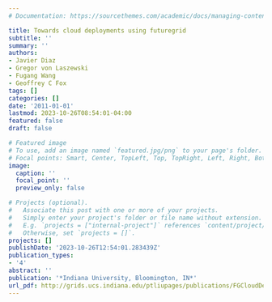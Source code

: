 ```yaml
---
# Documentation: https://sourcethemes.com/academic/docs/managing-content/

title: Towards cloud deployments using futuregrid
subtitle: ''
summary: ''
authors:
- Javier Diaz
- Gregor von Laszewski
- Fugang Wang
- Geoffrey C Fox
tags: []
categories: []
date: '2011-01-01'
lastmod: 2023-10-26T08:54:01-04:00
featured: false
draft: false

# Featured image
# To use, add an image named `featured.jpg/png` to your page's folder.
# Focal points: Smart, Center, TopLeft, Top, TopRight, Left, Right, BottomLeft, Bottom, BottomRight.
image:
  caption: ''
  focal_point: ''
  preview_only: false

# Projects (optional).
#   Associate this post with one or more of your projects.
#   Simply enter your project's folder or file name without extension.
#   E.g. `projects = ["internal-project"]` references `content/project/deep-learning/index.md`.
#   Otherwise, set `projects = []`.
projects: []
publishDate: '2023-10-26T12:54:01.283439Z'
publication_types:
- '4'
abstract: ''
publication: '*Indiana University, Bloomington, IN*'
url_pdf: http://grids.ucs.indiana.edu/ptliupages/publications/FGCloudDeployments.pdf
---
```

